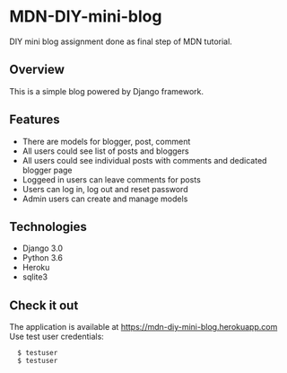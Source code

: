 # MDN-DIY-mini-blog
DIY mini blog assignment done as final step of MDN tutorial.

## Overview

This is a simple blog powered by Django framework.

## Features
* There are models for blogger, post, comment
* All users could see list of posts and bloggers 
* All users could see individual posts with comments and dedicated blogger page
* Loggeed in users can leave comments for posts
* Users can log in, log out and reset password
* Admin users can create and manage models

## Technologies
* Django 3.0
* Python 3.6
* Heroku
* sqlite3

## Check it out
The application is available at https://mdn-diy-mini-blog.herokuapp.com  
Use test user credentials:
```
  $ testuser
  $ testuser
```
